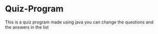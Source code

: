 # Quiz-Program
This is a quiz program made using java you can change the questions and the answers in the list 
